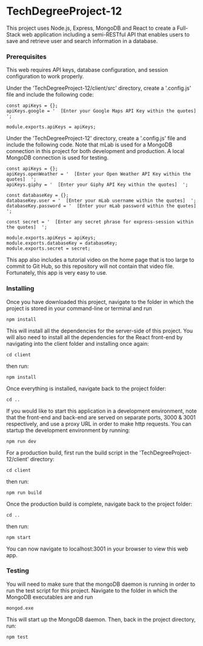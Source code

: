 # TechDegreeProject-12

This project uses Node.js, Express, MongoDB and React to create a Full-Stack web application including a semi-RESTful API that enables users to save and retrieve user and search information in a database.

### Prerequisites

This web requires API keys, database configuration, and session configuration to work properly.

Under the 'TechDegreeProject-12/client/src' directory, create a '.config.js' file and include the following code:

```
const apiKeys = {};
apiKeys.google = '  [Enter your Google Maps API Key within the quotes]  ';

module.exports.apiKeys = apiKeys;
```

Under the 'TechDegreeProject-12' directory, create a '.config.js' file and include the following code. Note that mLab is used for a MongoDB connection in this project for both development and production. A local MongoDB connection is used for testing.

```
const apiKeys = {};
apiKeys.openWeather = '  [Enter your Open Weather API Key within the quotes]  ';
apiKeys.giphy = '  [Enter your Giphy API Key within the quotes]  ';

const databaseKey = {};
databaseKey.user = '  [Enter your mLab username within the quotes]  ';
databaseKey.password = '  [Enter your mLab password within the quotes]  ';

const secret = '  [Enter any secret phrase for express-session within the quotes]  ';

module.exports.apiKeys = apiKeys;
module.exports.databaseKey = databaseKey;
module.exports.secret = secret;
```

This app also includes a tutorial video on the home page that is too large to commit to Git Hub, so this repository will not contain that video file. Fortunately, this app is very easy to use.

### Installing

Once you have downloaded this project, navigate to the folder in which the project is stored in your command-line or terminal and run

```
npm install
```

This will install all the dependencies for the server-side of this project. You will also need to install all the dependencies for the React front-end by navigating into the client folder and installing once again:

```
cd client
```
then run:
```
npm install
```

Once everything is installed, navigate back to the project folder:

```
cd ..
```

If you would like to start this application in a development environment, note that the front-end and back-end are served on separate ports, 3000 & 3001 respectively, and use a proxy URL in order to make http requests. You can startup the development environment by running:

```
npm run dev
```

For a production build, first run the build script in the 'TechDegreeProject-12/client' directory:

```
cd client
```
then run:
```
npm run build
```

Once the production build is complete, navigate back to the project folder:

```
cd ..
```
then run:
```
npm start
```

You can now navigate to localhost:3001 in your browser to view this web app.

### Testing

You will need to make sure that the mongoDB daemon is running in order to run the test script for this project. Navigate to the folder in which the MongoDB executables are and run

```
mongod.exe
```

This will start up the MongoDB daemon. Then, back in the project directory, run:

```
npm test
```
